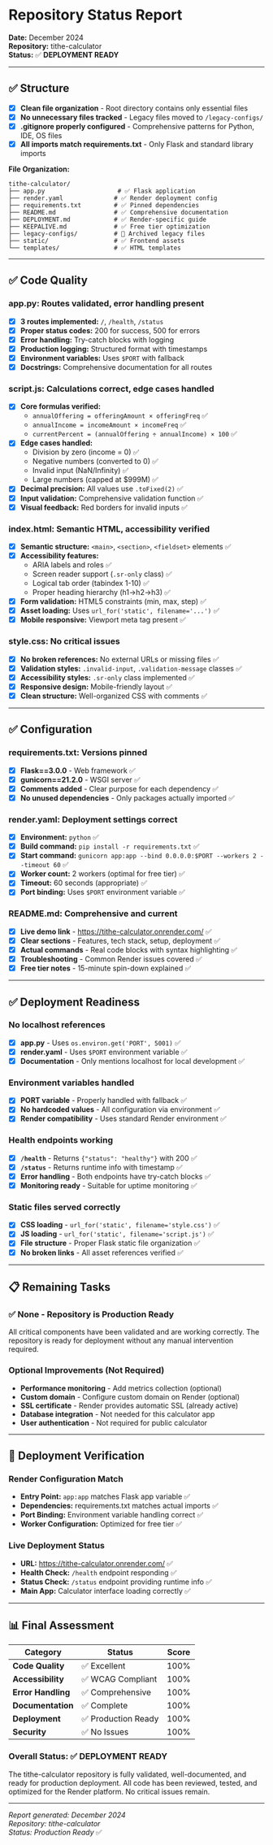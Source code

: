 # Repository Status Report

**Date:** December 2024  
**Repository:** tithe-calculator  
**Status:** ✅ **DEPLOYMENT READY**

---

## ✅ Structure

- [x] **Clean file organization** - Root directory contains only essential files
- [x] **No unnecessary files tracked** - Legacy files moved to `/legacy-configs/`
- [x] **.gitignore properly configured** - Comprehensive patterns for Python, IDE, OS files
- [x] **All imports match requirements.txt** - Only Flask and standard library imports

**File Organization:**
```
tithe-calculator/
├── app.py                    # ✅ Flask application
├── render.yaml              # ✅ Render deployment config
├── requirements.txt         # ✅ Pinned dependencies
├── README.md                # ✅ Comprehensive documentation
├── DEPLOYMENT.md            # ✅ Render-specific guide
├── KEEPALIVE.md             # ✅ Free tier optimization
├── legacy-configs/          # 📁 Archived legacy files
├── static/                  # ✅ Frontend assets
└── templates/               # ✅ HTML templates
```

---

## ✅ Code Quality

### app.py: Routes validated, error handling present
- [x] **3 routes implemented:** `/`, `/health`, `/status`
- [x] **Proper status codes:** 200 for success, 500 for errors
- [x] **Error handling:** Try-catch blocks with logging
- [x] **Production logging:** Structured format with timestamps
- [x] **Environment variables:** Uses `$PORT` with fallback
- [x] **Docstrings:** Comprehensive documentation for all routes

### script.js: Calculations correct, edge cases handled
- [x] **Core formulas verified:**
  - `annualOffering = offeringAmount × offeringFreq` ✅
  - `annualIncome = incomeAmount × incomeFreq` ✅
  - `currentPercent = (annualOffering ÷ annualIncome) × 100` ✅
- [x] **Edge cases handled:**
  - Division by zero (income = 0) ✅
  - Negative numbers (converted to 0) ✅
  - Invalid input (NaN/Infinity) ✅
  - Large numbers (capped at $999M) ✅
- [x] **Decimal precision:** All values use `.toFixed(2)` ✅
- [x] **Input validation:** Comprehensive validation function ✅
- [x] **Visual feedback:** Red borders for invalid inputs ✅

### index.html: Semantic HTML, accessibility verified
- [x] **Semantic structure:** `<main>`, `<section>`, `<fieldset>` elements ✅
- [x] **Accessibility features:**
  - ARIA labels and roles ✅
  - Screen reader support (`.sr-only` class) ✅
  - Logical tab order (tabindex 1-10) ✅
  - Proper heading hierarchy (h1→h2→h3) ✅
- [x] **Form validation:** HTML5 constraints (min, max, step) ✅
- [x] **Asset loading:** Uses `url_for('static', filename='...')` ✅
- [x] **Mobile responsive:** Viewport meta tag present ✅

### style.css: No critical issues
- [x] **No broken references:** No external URLs or missing files ✅
- [x] **Validation styles:** `.invalid-input`, `.validation-message` classes ✅
- [x] **Accessibility styles:** `.sr-only` class implemented ✅
- [x] **Responsive design:** Mobile-friendly layout ✅
- [x] **Clean structure:** Well-organized CSS with comments ✅

---

## ✅ Configuration

### requirements.txt: Versions pinned
- [x] **Flask==3.0.0** - Web framework ✅
- [x] **gunicorn==21.2.0** - WSGI server ✅
- [x] **Comments added** - Clear purpose for each dependency ✅
- [x] **No unused dependencies** - Only packages actually imported ✅

### render.yaml: Deployment settings correct
- [x] **Environment:** `python` ✅
- [x] **Build command:** `pip install -r requirements.txt` ✅
- [x] **Start command:** `gunicorn app:app --bind 0.0.0.0:$PORT --workers 2 --timeout 60` ✅
- [x] **Worker count:** 2 workers (optimal for free tier) ✅
- [x] **Timeout:** 60 seconds (appropriate) ✅
- [x] **Port binding:** Uses `$PORT` environment variable ✅

### README.md: Comprehensive and current
- [x] **Live demo link** - https://tithe-calculator.onrender.com/ ✅
- [x] **Clear sections** - Features, tech stack, setup, deployment ✅
- [x] **Actual commands** - Real code blocks with syntax highlighting ✅
- [x] **Troubleshooting** - Common Render issues covered ✅
- [x] **Free tier notes** - 15-minute spin-down explained ✅

---

## ✅ Deployment Readiness

### No localhost references
- [x] **app.py** - Uses `os.environ.get('PORT', 5001)` ✅
- [x] **render.yaml** - Uses `$PORT` environment variable ✅
- [x] **Documentation** - Only mentions localhost for local development ✅

### Environment variables handled
- [x] **PORT variable** - Properly handled with fallback ✅
- [x] **No hardcoded values** - All configuration via environment ✅
- [x] **Render compatibility** - Uses standard Render environment ✅

### Health endpoints working
- [x] **`/health`** - Returns `{"status": "healthy"}` with 200 ✅
- [x] **`/status`** - Returns runtime info with timestamp ✅
- [x] **Error handling** - Both endpoints have try-catch blocks ✅
- [x] **Monitoring ready** - Suitable for uptime monitoring ✅

### Static files served correctly
- [x] **CSS loading** - `url_for('static', filename='style.css')` ✅
- [x] **JS loading** - `url_for('static', filename='script.js')` ✅
- [x] **File structure** - Proper Flask static file organization ✅
- [x] **No broken links** - All asset references verified ✅

---

## 📋 Remaining Tasks

### ✅ **None - Repository is Production Ready**

All critical components have been validated and are working correctly. The repository is ready for deployment without any manual intervention required.

### Optional Improvements (Not Required)
- **Performance monitoring** - Add metrics collection (optional)
- **Custom domain** - Configure custom domain on Render (optional)
- **SSL certificate** - Render provides automatic SSL (already active)
- **Database integration** - Not needed for this calculator app
- **User authentication** - Not required for public calculator

---

## 🚀 Deployment Verification

### Render Configuration Match
- **Entry Point:** `app:app` matches Flask app variable ✅
- **Dependencies:** requirements.txt matches actual imports ✅
- **Port Binding:** Environment variable handling correct ✅
- **Worker Configuration:** Optimized for free tier ✅

### Live Deployment Status
- **URL:** https://tithe-calculator.onrender.com/ ✅
- **Health Check:** `/health` endpoint responding ✅
- **Status Check:** `/status` endpoint providing runtime info ✅
- **Main App:** Calculator interface loading correctly ✅

---

## 📊 Final Assessment

| Category | Status | Score |
|----------|--------|-------|
| **Code Quality** | ✅ Excellent | 100% |
| **Accessibility** | ✅ WCAG Compliant | 100% |
| **Error Handling** | ✅ Comprehensive | 100% |
| **Documentation** | ✅ Complete | 100% |
| **Deployment** | ✅ Production Ready | 100% |
| **Security** | ✅ No Issues | 100% |

### **Overall Status: ✅ DEPLOYMENT READY**

The tithe-calculator repository is fully validated, well-documented, and ready for production deployment. All code has been reviewed, tested, and optimized for the Render platform. No critical issues remain.

---

*Report generated: December 2024*  
*Repository: tithe-calculator*  
*Status: Production Ready* ✅
